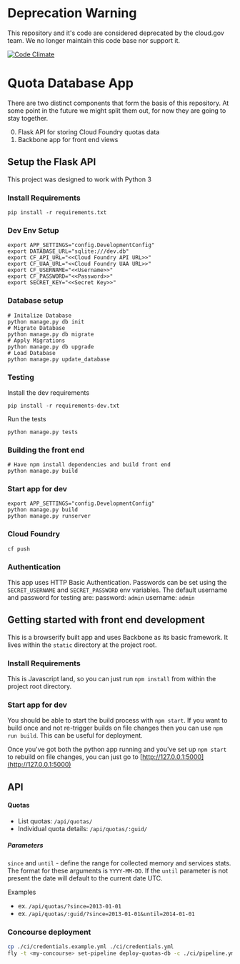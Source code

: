 # Deprecation Warning

This repository and it's code are considered deprecated by the cloud.gov team. We no longer maintain this code base nor support it.

[![Code Climate](https://codeclimate.com/github/18F/cg-quotas-db/badges/gpa.svg)](https://codeclimate.com/github/18F/cg-quotas-db)

# Quota Database App
There are two distinct components that form the basis of this repository. At some point in the future we might split them out, for now they are going to stay together.

0. Flask API for storing Cloud Foundry quotas data
0. Backbone app for front end views

## Setup the Flask API
This project was designed to work with Python 3

### Install Requirements
```
pip install -r requirements.txt
```

### Dev Env Setup
```
export APP_SETTINGS="config.DevelopmentConfig"
export DATABASE_URL="sqlite:///dev.db"
export CF_API_URL="<<Cloud Foundry API URL>>"
export CF_UAA_URL="<<Cloud Foundry UAA URL>>"
export CF_USERNAME="<<Username>>"
export CF_PASSWORD="<<Password>>"
export SECRET_KEY="<<Secret Key>>"
```

### Database setup
```
# Initalize Database
python manage.py db init
# Migrate Database
python manage.py db migrate
# Apply Migrations
python manage.py db upgrade
# Load Database
python manage.py update_database
```

### Testing
Install the dev requirements

```
pip install -r requirements-dev.txt
```

Run the tests

```
python manage.py tests
```

### Building the front end

```
# Have npm install dependencies and build front end
python manage.py build
```

### Start app for dev

```
export APP_SETTINGS="config.DevelopmentConfig"
python manage.py build
python manage.py runserver
```

### Cloud Foundry
```
cf push
```

### Authentication
This app uses HTTP Basic Authentication. Passwords can be set using the `SECRET_USERNAME` and `SECRET_PASSWORD` env variables. The default username and password for testing are:
password: `admin`
username: `admin`

## Getting started with front end development
This is a browserify built app and uses Backbone as its basic framework. It lives within the `static` directory at the project root.

### Install Requirements
This is Javascript land, so you can just run `npm install` from within the project root directory.

### Start app for dev
You should be able to start the build process with `npm start`. If you want to build once and not re-trigger builds on file changes then you can use `npm run build`. This can be useful for deployment.

Once you've got both the python app running and you've set up `npm start` to rebuild on file changes, you can just go to [http://127.0.0.1:5000](http://127.0.0.1:5000)


## API

#### Quotas
- List quotas: `/api/quotas/`
- Individual quota details: `/api/quotas/:guid/`

##### Parameters
`since` and `until` - define the range for collected memory and services stats. The format for these arguments is `YYYY-MM-DD`.
If the `until` parameter is not present the date will default to the current date UTC.

Examples
- ex. `/api/quotas/?since=2013-01-01`
- ex. `/api/quotas/:guid/?since=2013-01-01&until=2014-01-01`

### Concourse deployment

```bash
cp ./ci/credentials.example.yml ./ci/credentials.yml
fly -t <my-concourse> set-pipeline deploy-quotas-db -c ./ci/pipeline.yml -l ./ci/credentials.yml
```

